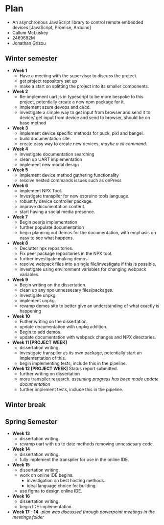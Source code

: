 # Plan

- An asynchronous JavaScript library to control remote embedded devices [JavaScript, Promise, Arduino]
- Callum McLuskey
- 2469682M
- Jonathan Grizou

## Winter semester

- **Week 1**
  - Have a meeting with the supervisor to discuss the project.
  - get project repository set up
  - make a start on splitting the project into its smaller components.
- **Week 2**
  - Re-implement uart.js in typescript to be more bespoke to this project, potentially create a new npm package for it.
  - implement azure devops and ci/cd.
  - investigate a simple way to get input from browser and send it to device/ get input from device and send to browser, should be on base method
- **Week 3**
  - implement device specific methods for puck, pixl and bangel.
  - build documentation site.
  - create easy way to create new devices, _maybe a cli command_.
- **Week 4**
  - investigate documentation searching
  - clean up UART implementation
  - implement new modal design
- **Week 5**
  - implement device method gathering functionality
  - resolve nested commands issues such as onPress
- **Week 6**
  - implement NPX Tool.
  - Investigate transpiler for new espruino tools language.
  - robustify device controller package.
  - improve documentation content.
  - start having a social media presence.
- **Week 7**
  - Begin peerjs implementation
  - further populate documentation
  - begin planning out demos for the documentation, with emphasis on easy to see what happens.
- **Week 8**
  - Declutter npx repositories.
  - Fix peer package repositories in the NPX tool.
  - further investigate making demos.
  - resolve webpack files into a single file/investigate if this is possible.
  - investigate using environment variables for changing webpack variables.
- **Week 9**
  - Begin writing on the dissertation.
  - clean up any npx unnessesary files/packages.
  - investigate unpkg
  - implement unpkg.
  - revamp demos site to better give an understanding of what exactly is happening
- **Week 10**
  - Futher writing on the dissertation.
  - update documentation with unpkg addition.
  - Begin to add demos.
  - update documentation with webpack changes and NPX directories.
- **Week 11 [PROJECT WEEK]**
  - dissertation writing.
  - investigate transpiler as its own package, potentially start an implementation of this.
  - begin implementing tests, include this in the pipeline.
- **Week 12 [PROJECT WEEK]** Status report submitted.
  - further writing on dissertation
  - more transpiler research. _assuming progress has been made update documentation_
  - further implement tests, include this in the pipeline.

## Winter break

## Spring Semester

- **Week 13**
  - dissertation writing.
  - revamp uart with up to date methods removing unnessesary code.
- **Week 14**
  - dissertation writing.
  - fully implement the transpiler for use in the online IDE.
- **Week 15**
  - dissertation writing.
  - work on online IDE begins.
    - investigation on best hosting methods.
    - ideal language choice for building.
  - use figma to design online IDE.
- **Week 16**
  - dissertation writing.
  - begin IDE implementation.
- **Week 17 - 14** -_plan was discussed through powerpoint meetings in the meetings folder_
